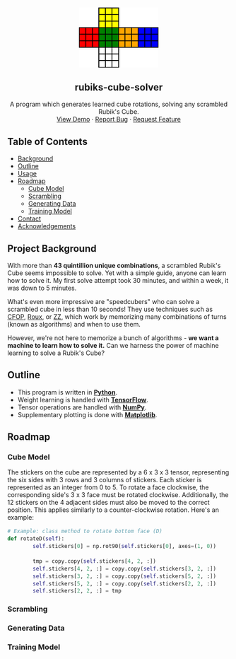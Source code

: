 <!-- PROJECT LOGO -->
<br />
<p align="center">
    <a href="https://github.com/azychen/rubiks-cube-solver">
        <img src="assets/images/logo.png" alt="Logo" width="180" >
    </a>

<h2 align="center" >rubiks-cube-solver</h2>

  <p align="center">
    A program which generates learned cube rotations, solving any scrambled Rubik's Cube.
    <br />
    <a href="https://github.com/azychen/rubiks-cube-solver">View Demo</a>
    ·
    <a href="https://github.com/azychen/rubiks-cube-solver/issues">Report Bug</a>
    ·
    <a href="https://github.com/azychen/rubiks-cube-solver/issues">Request Feature</a>
  </p>
</p>

<!-- TABLE OF CONTENTS -->
## Table of Contents

* [Background](#project-background)
* [Outline](#outline)
* [Usage](#usage)
* [Roadmap](#roadmap)
  * [Cube Model](#cube-model)
  * [Scrambling](#scrambling)
  * [Generating Data](#generating-data)
  * [Training Model](#training-model)
* [Contact](#contact)
* [Acknowledgements](#acknowledgements)

<!-- PROJECT BACKGROUND -->
## Project Background

<!-- [![Product Name Screen Shot][product-screenshot]](https://example.com) -->

With more than **43 quintillion unique combinations**, a scrambled Rubik's Cube seems impossible to solve. Yet with a simple guide, anyone can learn how to solve it. My first solve attempt took 30 minutes, and within a week, it was down to 5 minutes. 

What's even more impressive are "speedcubers" who can solve a scrambled cube in less than 10 seconds! They use techniques such as [CFOP](https://www.speedsolving.com/wiki/index.php/CFOP_method), [Roux](https://www.speedsolving.com/wiki/index.php/Roux_method), or [ZZ](https://www.speedsolving.com/wiki/index.php/ZZ_method), which work by memorizing many combinations of turns (known as algorithms) and when to use them.

However, we're not here to memorize a bunch of algorithms - **we want a machine to learn how to solve it.** Can we harness the power of machine learning to solve a Rubik's Cube?

<!-- OUTLINE -->
## Outline

* This program is written in [**Python**](https://www.python.org/).
* Weight learning is handled with [**TensorFlow**](https://www.tensorflow.org/).
* Tensor operations are handled with [**NumPy**](https://numpy.org/).
* Supplementary plotting is done with [**Matplotlib**](https://matplotlib.org/).

<!-- ROADMAP -->
## Roadmap

<!-- CUBE MODEL -->
### Cube Model
The stickers on the cube are represented by a 6 x 3 x 3 tensor, representing the six sides with 3 rows and 3 columns of stickers. Each sticker is represented as an integer from 0 to 5. To rotate a face clockwise, the corresponding side's 3 x 3 face must be rotated clockwise. Additionally, the 12 stickers on the 4 adjacent sides must also be moved to the correct position. This applies similarly to a counter-clockwise rotation. Here's an example:


```python
# Example: class method to rotate bottom face (D)
def rotateD(self):
        self.stickers[0] = np.rot90(self.stickers[0], axes=(1, 0))

        tmp = copy.copy(self.stickers[4, 2, :])
        self.stickers[4, 2, :] = copy.copy(self.stickers[3, 2, :])
        self.stickers[3, 2, :] = copy.copy(self.stickers[5, 2, :])
        self.stickers[5, 2, :] = copy.copy(self.stickers[2, 2, :])
        self.stickers[2, 2, :] = tmp
```




<!-- SCRAMBLING -->
### Scrambling


<!-- GENERATING DATA -->
### Generating Data


<!-- TRAINING MODEL -->
### Training Model